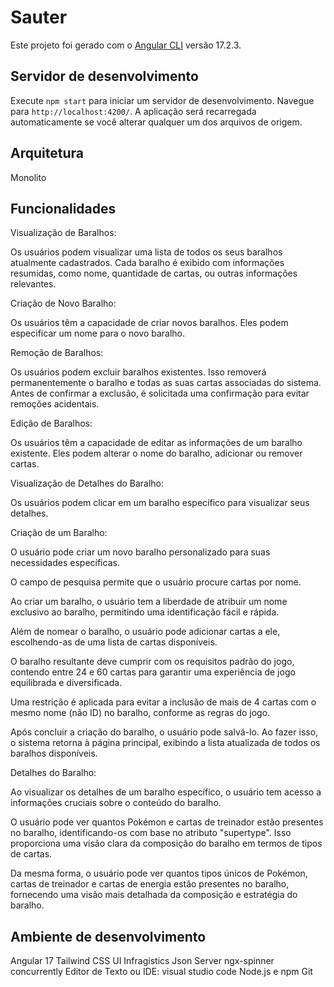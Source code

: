 # Sauter

Este projeto foi gerado com o [Angular CLI](https://github.com/angular/angular-cli) versão 17.2.3.

## Servidor de desenvolvimento

Execute `npm start` para iniciar um servidor de desenvolvimento. Navegue para `http://localhost:4200/`. A aplicação será recarregada automaticamente se você alterar qualquer um dos arquivos de origem.

## Arquitetura

Monolito

## Funcionalidades

Visualização de Baralhos:

Os usuários podem visualizar uma lista de todos os seus baralhos atualmente cadastrados. Cada baralho é exibido com informações resumidas, como nome, quantidade de cartas, ou outras informações relevantes.

Criação de Novo Baralho:

Os usuários têm a capacidade de criar novos baralhos. Eles podem especificar um nome para o novo baralho.

Remoção de Baralhos:

Os usuários podem excluir baralhos existentes. Isso removerá permanentemente o baralho e todas as suas cartas associadas do sistema. Antes de confirmar a exclusão, é solicitada uma confirmação para evitar remoções acidentais.

Edição de Baralhos:

Os usuários têm a capacidade de editar as informações de um baralho existente. Eles podem alterar o nome do baralho, adicionar ou remover cartas.

Visualização de Detalhes do Baralho:

Os usuários podem clicar em um baralho específico para visualizar seus detalhes.

Criação de um Baralho:

O usuário pode criar um novo baralho personalizado para suas necessidades específicas.

O campo de pesquisa permite que o usuário procure cartas por nome.

Ao criar um baralho, o usuário tem a liberdade de atribuir um nome exclusivo ao baralho, permitindo uma identificação fácil e rápida.

Além de nomear o baralho, o usuário pode adicionar cartas a ele, escolhendo-as de uma lista de cartas disponíveis.

O baralho resultante deve cumprir com os requisitos padrão do jogo, contendo entre 24 e 60 cartas para garantir uma experiência de jogo equilibrada e diversificada.

Uma restrição é aplicada para evitar a inclusão de mais de 4 cartas com o mesmo nome (não ID) no baralho, conforme as regras do jogo.

Após concluir a criação do baralho, o usuário pode salvá-lo. Ao fazer isso, o sistema retorna à página principal, exibindo a lista atualizada de todos os baralhos disponíveis.

Detalhes do Baralho:

Ao visualizar os detalhes de um baralho específico, o usuário tem acesso a informações cruciais sobre o conteúdo do baralho.

O usuário pode ver quantos Pokémon e cartas de treinador estão presentes no baralho, identificando-os com base no atributo "supertype". Isso proporciona uma visão clara da composição do baralho em termos de tipos de cartas.

Da mesma forma, o usuário pode ver quantos tipos únicos de Pokémon, cartas de treinador e cartas de energia estão presentes no baralho, fornecendo uma visão mais detalhada da composição e estratégia do baralho.

## Ambiente de desenvolvimento

Angular 17
Tailwind CSS
UI Infragistics
Json Server
ngx-spinner
concurrently
Editor de Texto ou IDE: visual studio code
Node.js e npm
Git
